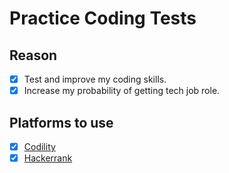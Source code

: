 # Practice Coding Tests

## Reason 
- [x] Test and improve my coding skills.
- [x] Increase my probability of getting tech job role.

## Platforms to use
- [x] [Codility](https://www.codility.com/)
- [x] [Hackerrank](https://www.hackerrank.com/)